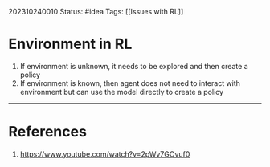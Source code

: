 202310240010
Status: #idea
Tags: [[Issues with RL]]

# Environment in RL

1. If environment is unknown, it needs to be explored and then create a policy
2. If environment is known, then agent does not need to interact with environment but can use the model directly to create a policy
---
# References

1. https://www.youtube.com/watch?v=2pWv7GOvuf0